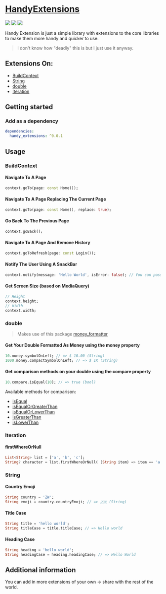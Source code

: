 # [HandyExtensions](https://pub.dev/packages/handy_extensions/)

<img src="https://img.shields.io/pub/v/handy_extensions?style=for-the-badge">
<img src="https://img.shields.io/github/last-commit/iamngoni/handy_extensions">
<img src="https://img.shields.io/twitter/url?label=iamngoni_&style=social&url=https%3A%2F%2Ftwitter.com%2Fiamngoni_">

Handy Extension is just a simple library with extensions to the core libraries to make them more handy and quicker to use. 

> I don't know how "deadly" this is but I just use it anyway.

## Extensions On:
- [BuildContext](https://api.flutter.dev/flutter/widgets/BuildContext-class.html)
- [String](https://api.flutter.dev/flutter/dart-core/String-class.html)
- [double](https://api.flutter.dev/flutter/dart-core/double-class.html)
- [Iteration](https://api.flutter.dev/flutter/dart-core/Iterator-class.html)

## Getting started
### Add as a dependency
```yaml
dependencies:
  handy_extensions: ^0.0.1
```

## Usage

### BuildContext

#### Navigate To A Page
```dart
context.goTo(page: const Home());
```

#### Navigate To A Page Replacing The Current Page
```dart
context.goTo(page: const Home(), replace: true);
```

#### Go Back To The Previous Page
```dart
context.goBack();
```

#### Navigate To A Page And Remove History
```dart
context.goToRefresh(page: const Login());
```

#### Notify The User Using A SnackBar
```dart
context.notify(message: 'Hello World', isError: false); // You can pass the isError argument or leave it, it will default to false
```

#### Get Screen Size (based on MediaQuery)
```dart
// Height
context.height;
// Width
context.width;
```

### double
> Makes use of this package [money_formatter](https://pub.dev/packages/money_formatter)
#### Get Your Double Formatted As Money using the money property
```dart
10.money.symbolOnLeft; // => $ 10.00 (String)
1000.money.compactSymbolOnLeft; // => $ 1K (String)
```

#### Get comparison methods on your double using the compare property
```dart
10.compare.isEqual(10); // => true (bool)
```

Available methods for comparison:
- [isEqual](https://pub.dev/documentation/money_formatter/latest/money_formatter/MoneyFormatterCompare/isEqual.html)
- [isEqualOrGreaterThan](https://pub.dev/documentation/money_formatter/latest/money_formatter/MoneyFormatterCompare/isEqualOrGreaterThan.html)
- [isEqualOrLowerThan](https://pub.dev/documentation/money_formatter/latest/money_formatter/MoneyFormatterCompare/isEqualOrLowerThan.html)
- [isGreaterThan](https://pub.dev/documentation/money_formatter/latest/money_formatter/MoneyFormatterCompare/isGreaterThan.html)
- [isLowerThan](https://pub.dev/documentation/money_formatter/latest/money_formatter/MoneyFormatterCompare/isLowerThan.html)


### Iteration
#### firstWhereOrNull
```dart
List<String> list = ['a', 'b', 'c'];
String? character = list.firstWhereOrNull( (String item) => item == 'a'); // => 'a' (String) or null (null)
```

### String
#### Country Emoji
```dart
String country = 'ZW';
String emoji = country.countryEmoji; // => 🇿🇼 (String)
```

#### Title Case
```dart
String title = 'hello world';
String titleCase = title.titleCase; // => Hello world
```

#### Heading Case
```dart
String heading = 'hello world';
String headingCase = heading.headingCase; // => Hello World
```

## Additional information
You can add in more extensions of your own -> share with the rest of the world.
